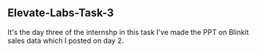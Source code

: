 ## Elevate-Labs-Task-3

It's the day three of the internshp in this task I've made the PPT on Blinkit sales data which I posted on day 2.

